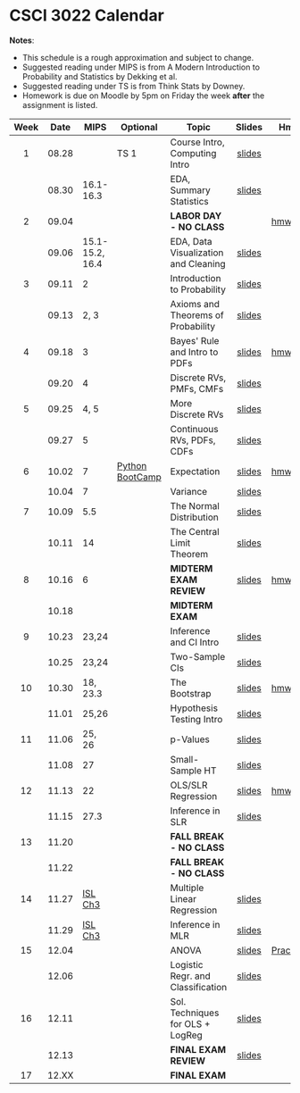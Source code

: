 # CSCI 3022 Calendar

**Notes**:
- This schedule is a rough approximation and subject to change.
- Suggested reading under MIPS is from A Modern Introduction to Probability and Statistics by Dekking et al. 
- Suggested reading under TS is from Think Stats by Downey. 
- Homework is due on Moodle by 5pm on Friday the week **after** the assignment is listed. 

|Week	| Date 		   | MIPS                 | Optional |        Topic             	       | Slides       | Hmwk  	  | 
|:-----:|:------------:| ---------------------|----------|-------------------------------------|:------------:|-----------|
|1      | 08.28        |                      | TS 1     |Course Intro, Computing Intro 	   |[slides](https://goo.gl/JmqTbf)|| 
|       | 08.30        | 16.1-16.3            |          |EDA, Summary Statistics 			   |[slides](https://goo.gl/xt5Lvp) || 
|2      | 09.04        |                      |          |**LABOR DAY - NO CLASS**             |			    |	[hmwk1](https://github.com/chrisketelsen/csci3022/tree/master/hmwk/hmwk01)	| 
|       | 09.06        | 15.1-15.2, 16.4      |          |EDA, Data Visualization and Cleaning |[slides](https://goo.gl/RCJ9fh) || 
|3      | 09.11        | 2                    |          |Introduction to Probability   	   | [slides](https://goo.gl/oySGY7)		    |			| 
|       | 09.13        | 2, 3                 |          |Axioms and Theorems of Probability   | [slides](https://goo.gl/sjP8Hd)|			| 
|4      | 09.18        | 3                    |          |Bayes' Rule and Intro to PDFs		   | [slides](https://www.cs.colorado.edu/~ketelsen/files/courses/csci3022/slides/lesson06.pdf)     |	[hmwk2](https://github.com/chrisketelsen/csci3022/tree/master/hmwk/hmwk02)	| 
|       | 09.20        | 4                    |          |Discrete RVs, PMFs, CMFs             | [slides](https://goo.gl/37g8Fc)		    |			| 
|5      | 09.25        | 4, 5                 |          |More Discrete RVs		   |	[slides](https://goo.gl/X35qPi)		    |			| 
|       | 09.27        | 5                    |          |Continuous RVs, PDFs, CDFs           |[slides](https://goo.gl/oR3dcs)|			| 
|6      | 10.02        | 7                    | [Python BootCamp](https://github.com/dblarremore/csci3022/tree/master/pythonbootcamp)         |Expectation                          |[slides](https://www.cs.colorado.edu/~ketelsen/files/courses/csci3022/slides/lesson10.pdf)|	[hmwk3](https://github.com/chrisketelsen/csci3022/tree/master/hmwk/hmwk03)	| 
|       | 10.04        | 7                    |          |Variance                             | [slides](https://goo.gl/M7GA3T)| 			|
|7      | 10.09        | 5.5                  |          |The Normal Distribution              |[slides](https://goo.gl/eymTUV)|			| 
|       | 10.11        | 14                   |          |The Central Limit Theorem            |[slides](https://goo.gl/t67d25)|			| 
|8      | 10.16        | 6                    |          |**MIDTERM EXAM REVIEW**               |	[slides](https://www.cs.colorado.edu/~ketelsen/files/courses/csci3022/slides/3022-Review-Scratch.pdf)		    |	[hmwk4](https://github.com/chrisketelsen/csci3022/tree/master/hmwk/hmwk04)	| 
|       | 10.18        |                      |          |**MIDTERM EXAM**                     |			    |			| 
|9      | 10.23        |  23,24                    |          |Inference and CI Intro        | [slides](https://www.cs.colorado.edu/~ketelsen/files/courses/csci3022/slides/lesson14.pdf)| 
|       | 10.25        |  23,24                    |          |Two-Sample CIs| 		        [slides](https://www.cs.colorado.edu/~ketelsen/files/courses/csci3022/slides/lesson15.pdf)|	| 
|10     | 10.30        |  18, 23.3 |          |The Bootstrap              |	[slides](https://goo.gl/1Kf1xk)|	[hmwk5](https://github.com/chrisketelsen/csci3022/tree/master/hmwk/hmwk05)	| 
|       | 11.01| 25,26|          |Hypothesis Testing Intro |	[slides](https://goo.gl/D6jZcd)| 
|11     | 11.06        | 25, 26                     |          |p-Values|	[slides](https://goo.gl/THAj7N)|			| 
|       | 11.08        | 27                     |          |Small-Sample HT             |	[slides](https://goo.gl/xohzsm)		    |			| 
|12     | 11.13        | 22                   |          |OLS/SLR Regression    |[slides](https://goo.gl/ZroGr4)|	[hmwk6](https://github.com/chrisketelsen/csci3022/tree/master/hmwk/hmwk06)	| 
|       | 11.15 | 27.3  |          |Inference in SLR|	[slides](https://goo.gl/UZ9nbY)|			| 
|13     | 11.20        |                      |          |**FALL BREAK - NO CLASS**            |			    |			| 
|       | 11.22        |                      |          |**FALL BREAK - NO CLASS**            |			    |			| 
|14     | 11.27        |[ISL Ch3](https://goo.gl/RhWZ4W) |          |Multiple Linear Regression           |[slides](https://goo.gl/R96avQ)|			| 
|       | 11.29        |[ISL Ch3](https://goo.gl/RhWZ4W) |          |Inference in MLR    	| [slides](https://goo.gl/PAVYXj)|			| 
|15     | 12.04        |                      |          |ANOVA                                |	[slides](https://www.cs.colorado.edu/~ketelsen/files/courses/csci3022/slides/lesson24.pdf)| [Practicum](https://github.com/chrisketelsen/csci3022/tree/master/practicum)	| 
|       | 12.06        |                      |          |Logistic Regr. and Classification     |	[slides](https://www.cs.colorado.edu/~ketelsen/files/courses/csci3022/slides/lesson25.pdf)|		| 
|16     | 12.11        |                      |          |Sol. Techniques for OLS + LogReg     |[slides](https://www.cs.colorado.edu/~ketelsen/files/courses/csci3022/slides/lesson26.pdf)|			| 
|       | 12.13        |                      |          |**FINAL EXAM REVIEW**                | [slides](https://www.cs.colorado.edu/~ketelsen/files/courses/csci3022/slides/final_review.pdf)			    |			| 
|17     | 12.XX        |                      |          |**FINAL EXAM**                       |			    |			| 
